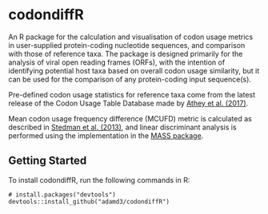 # codondiffR

An R package for the calculation and visualisation of codon usage metrics in user-supplied protein-coding nucleotide sequences, and comparison with those of reference taxa. The package is designed primarily for the analysis of viral open reading frames (ORFs), with the intention of identifying potential host taxa based on overall codon usage similarity, but it can be used for the comparison of any protein-coding input sequence(s).

Pre-defined codon usage statistics for reference taxa come from the latest release of the Codon Usage Table Database made by [Athey et al. (2017)](https://www.ncbi.nlm.nih.gov/pubmed/28865429).

Mean codon  usage frequency difference (MCUFD) metric is calculated as described in [Stedman et al. (2013)](https://www.ncbi.nlm.nih.gov/pubmed/23308027), and linear discriminant
analysis is performed using the implementation in the [MASS package](https://cran.r-project.org/web/packages/MASS/index.html).

## Getting Started

To install codondiffR, run the following commands in R:
```{r}
# install.packages("devtools")
devtools::install_github("adamd3/codondiffR")
```

